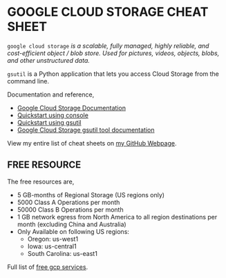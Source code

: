 # GOOGLE CLOUD STORAGE CHEAT SHEET

`google cloud storage` _is a scalable, fully managed, highly reliable,
and cost-efficient object / blob store. Used for pictures, videos,
objects, blobs, and other unstructured data._

`gsutil` is a Python application that lets you access
Cloud Storage from the command line.

Documentation and reference,

* [Google Cloud Storage Documentation](https://cloud.google.com/storage/docs/)
* [Quickstart using console](https://cloud.google.com/storage/docs/quickstart-console)
* [Quickstart using gsutil](https://cloud.google.com/storage/docs/quickstart-gsutil)
* [Google Cloud Storage gsutil tool documentation](https://cloud.google.com/storage/docs/gsutil)

View my entire list of cheat sheets on
[my GitHub Webpage](https://jeffdecola.github.io/my-cheat-sheets/).

## FREE RESOURCE

The free resources are,

* 5 GB-months of Regional Storage (US regions only)
* 5000 Class A Operations per month
* 50000 Class B Operations per month
* 1 GB network egress from North America to all region destinations per month (excluding China and Australia)
* Only Available on following US regions:
  * Oregon: us-west1
  * Iowa: us-central1
  * South Carolina: us-east1

Full list of [free gcp services](https://cloud.google.com/free/docs/gcp-free-tier).
